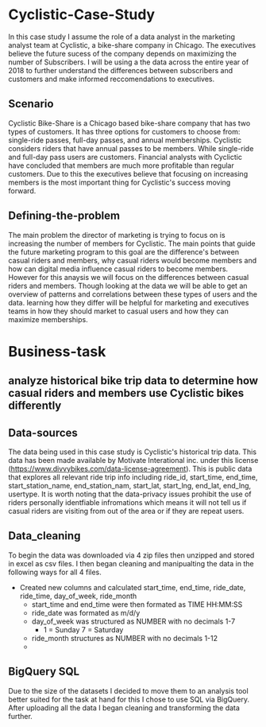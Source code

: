# Cyclistic-Case-Study
In this case study I assume the role of a data analyst in the marketing analyst team at Cyclistic, a bike-share company in Chicago. The executives believe the future sucess of the company depends on maximizing the number of Subscribers. I will be using a the data across the entire year of 2018 to further understand the differences between subscribers and customers and make informed reccomendations to executives. 
## Scenario 
Cyclistic Bike-Share is a Chicago based bike-share company that has two types of customers. It has three options for customers to choose from: single-ride passes, full-day passes, and annual memberships. Cyclistic considers riders that have annual passes to be members. While single-ride and full-day pass users are customers. Financial analysts with Cyclictic have concluded that members are much more profitable than regular customers. Due to this the executives believe that focusing on increasing members is the most important thing for Cyclistic's success moving forward.
## Defining-the-problem
The main problem the director of marketing is trying to focus on is increasing the number of members for Cyclistic. The main points that guide the future marketing program to this goal are the difference's between casual riders and members, why casual riders would become members and how can digital media influence casual riders to become members. However for this anaysis we will focus on the differences between casual riders and members. Though looking at the data we will be able to get an overview of patterns and correlations between these types of users and the data. learning how they differ will be helpful for marketing and executives teams in how they should market to casual users and how they can maximize memberships. 

# Business-task
## analyze historical bike trip data to determine how casual riders and members use Cyclistic bikes differently
## Data-sources  
The data being used in this case study is Cyclistic's historical trip data. This data has been made available by Motivate Interational inc. under this license (https://www.divvybikes.com/data-license-agreement). This is public data that explores all relevant ride trip info including ride_id, start_time, end_time, start_station_name, end_station_nam, start_lat, start_lng, end_lat, end_lng, usertype. It is worth noting that the data-privacy issues prohibit the use of riders personally identfiable infromations which means it will not tell us if casual riders are visiting from out of the area or if they are repeat users. 
## Data_cleaning
To begin the data was downloaded via 4 zip files then unzipped and stored in excel as csv files. I then began cleaning and manipualting the data in the following ways for all 4 files. 
* Created new columns and calculated start_time, end_time, ride_date, ride_time, day_of_week, ride_month
  * start_time and end_time were then formated as TIME HH:MM:SS
  * ride_date was formated as m/d/y
  * day_of_week was structured as NUMBER with no decimals 1-7
    * 1 = Sunday 7 = Saturday
  * ride_month structures as NUMBER with no decimals 1-12
  *  
## BigQuery SQL
Due to the size of the datasets I decided to move them to an analysis tool better suited for the task at hand for this I chose to use SQL via BigQuery.
After uploading all the data I began cleaning and transforming the data further. 
